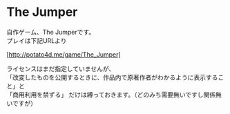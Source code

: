 The Jumper
===============

自作ゲーム、The Jumperです。  
プレイは下記URLより  
  
[http://potato4d.me/game/The_Jumper]
  
ライセンスはまだ指定していませんが、  
「改変したものを公開するときに、作品内で原著作者がわかるように表示すること」と  
「商用利用を禁ずる」
だけは縛っておきます。（どのみち需要無いですし関係無いですが）
